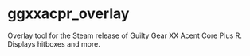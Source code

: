 # ggxxacpr_overlay
Overlay tool for the Steam release of Guilty Gear XX Acent Core Plus R. Displays hitboxes and more.
